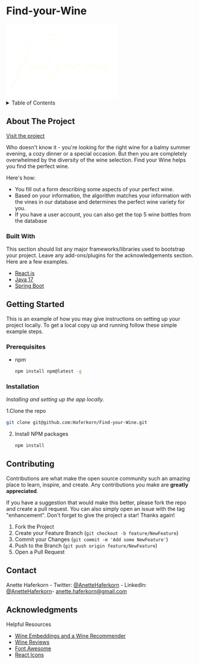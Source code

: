 # Find-your-Wine

 <img src="frontend/src/components/header/logo.png" alt="Logo" width="300" height="200">

<!-- TABLE OF CONTENTS -->
<details>
  <summary>Table of Contents</summary>
  <ol>
    <li>
      <a href="#about-the-project">About The Project</a>
      <ul>
        <li><a href="#built-with">Built With</a></li>
      </ul>
    </li>
    <li>
      <a href="#getting-started">Getting Started</a>
      <ul>
        <li><a href="#prerequisites">Prerequisites</a></li>
        <li><a href="#installation">Installation</a></li>
      </ul>
    </li>
    <li><a href="#usage">Usage</a></li>
    <li><a href="#roadmap">Roadmap</a></li>
    <li><a href="#contributing">Contributing</a></li>
    <li><a href="#license">License</a></li>
    <li><a href="#contact">Contact</a></li>
  
  </ol>
</details>

<!-- ABOUT THE PROJECT -->
## About The Project

[Visit the project](https://findyourwine.herokuapp.com)

Who doesn't know it - you're looking for the right wine for a balmy summer evening, a cozy dinner or a special occasion. But then you are completely overwhelmed by the diversity of the wine selection.
Find your Wine helps you find the perfect wine.

Here's how:
* You fill out a form describing some aspects of your perfect wine. 
* Based on your information, the algorithm matches your information with the vines in our database and determines the perfect wine variety for you.
* If you have a user account, you can also get the top 5 wine bottles from the database


### Built With

This section should list any major frameworks/libraries used to bootstrap your project. Leave any add-ons/plugins for the acknowledgements section. Here are a few examples.

* [React.js](https://reactjs.org/)
* [Java 17](https://openjdk.java.net/projects/jdk/17/)
* [Spring Boot](https://spring.io/projects/spring-boot)



<!-- GETTING STARTED -->
## Getting Started

This is an example of how you may give instructions on setting up your project locally.
To get a local copy up and running follow these simple example steps.

### Prerequisites

* npm
  ```sh
  npm install npm@latest -g
  ```

### Installation

_Installing and setting up the app locally._

1.Clone the repo
   ```sh
   git clone git@github.com:Haferkorn/Find-your-Wine.git
   ```
2. Install NPM packages
   ```sh
   npm install
   ```

<!-- CONTRIBUTING -->
## Contributing

Contributions are what make the open source community such an amazing place to learn, inspire, and create. Any contributions you make are **greatly appreciated**.

If you have a suggestion that would make this better, please fork the repo and create a pull request. You can also simply open an issue with the tag "enhancement".
Don't forget to give the project a star! Thanks again!

1. Fork the Project
2. Create your Feature Branch (`git checkout -b feature/NewFeature`)
3. Commit your Changes (`git commit -m 'Add some NewFeature'`)
4. Push to the Branch (`git push origin feature/NewFeature`)
5. Open a Pull Request


<!-- CONTACT -->
## Contact

Anette Haferkorn - Twitter: [@AnetteHaferkorn](https://mobile.twitter.com/AnetteHaferkorn) - LinkedIn: [@AnetteHaferkorn](https://www.linkedin.com/in/anette-haferkorn/)- anette.haferkorn@gmail.com



<!-- ACKNOWLEDGMENTS -->
## Acknowledgments

Helpful Resources

* [Wine Embeddings and a Wine Recommender](https://towardsdatascience.com/robosomm-chapter-3-wine-embeddings-and-a-wine-recommender-9fc678f1041e)
* [Wine Reviews](https://www.kaggle.com/zynicide/wine-reviews)
* [Font Awesome](https://fontawesome.com)
* [React Icons](https://react-icons.github.io/react-icons/search)

